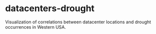 # datacenters-drought

Visualization of correlations between datacenter locations and drought occurrences in Western USA.
